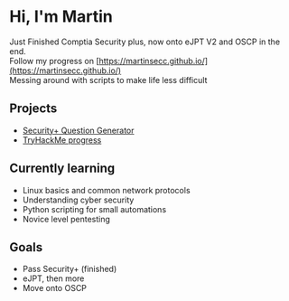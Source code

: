 # Hi, I'm Martin

Just Finished Comptia Security plus, now onto eJPT V2 and OSCP in the end.  
Follow my progress on [https://martinsecc.github.io/](https://martinsecc.github.io/)  
Messing around with scripts to make life less difficult  

## Projects
- [Security+ Question Generator](https://github.com/Martinsecc/comptia-question-gen)
- [TryHackMe progress](https://tryhackme.com/p/Martinsecc)

## Currently learning
- Linux basics and common network protocols  
- Understanding cyber security
- Python scripting for small automations
- Novice level pentesting

## Goals
- Pass Security+  (finished)
- eJPT, then more
- Move onto OSCP
